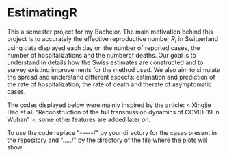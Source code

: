 # EstimatingR
This a semester project for my Bachelor. The main motivation behind this project is to accurately the effective reproductive number $R_t$ in Switzerland using data displayed each day on the number of reported cases, the number of hospitalizations and the numberof deaths.  Our goal is to understand in details how the Swiss estimates are constructed and to survey existing improvements for the method used.  We also aim to simulate the spread and understand different aspects:  estimation and prediction of the rate of hospitalization, the rate of death and therate of asymptomatic cases.

The codes displayed below were mainly inspired by the article: < Xingjie Hao et al. “Reconstruction of the full transmission dynamics of COVID-19 in Wuhan” >, some other features are added later on.

To use the code replace "-----/" by your directory for the cases present in the repository and "...../" by the directory of the file where the plots will show.
